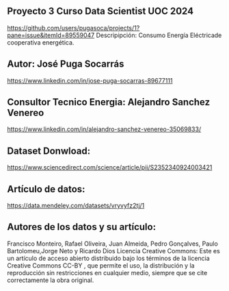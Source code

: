 ## Proyecto 3  Curso Data Scientist  UOC 2024 
https://github.com/users/pugasoca/projects/1?pane=issue&itemId=89559047
Descripipción: Consumo Energía Eléctricade cooperativa energética.
## Autor: José Puga Socarrás
https://www.linkedin.com/in/jose-puga-socarras-89677111 
## Consultor Tecnico Energia: Alejandro Sanchez Venereo
https://www.linkedin.com/in/alejandro-sanchez-venereo-35069833/
## Dataset Donwload:
https://www.sciencedirect.com/science/article/pii/S2352340924003421
## Artículo de datos:
https://data.mendeley.com/datasets/vryvyfz2tj/1
## Autores de los datos y su artículo:
Francisco Monteiro, Rafael Oliveira, Juan Almeida, Pedro Gonçalves, Paulo Bartolomeu,Jorge Neto y Ricardo Dios 
Licencia Creative Commons: 
Este es un artículo de acceso abierto distribuido bajo los términos de la licencia Creative Commons CC-BY , que permite el uso, la distribución y la reproducción sin restricciones en cualquier medio, siempre que se cite correctamente la obra original.
